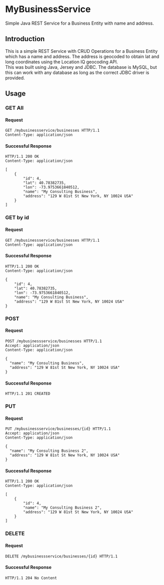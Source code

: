 # MyBusinessService
Simple Java REST Service for a Business Entity with name and address. 

<h2>Introduction</h2>
This is a simple REST Service with CRUD Operations for a Business Entity which has a name and address. The address is geocoded to obtain lat and long coordinates using the Location IQ geocoding API.<br/>
This was built using Java, Jersey and JDBC. The database is MySQL, but this can work with any database as long as the correct JDBC driver is provided.

<h2>Usage</h2>
<h3>GET All</h3>
<h4>Request</h4>

```
GET /mybusinessservice/businesses HTTP/1.1
Content-Type: application/json
```

<h4>Successful Response</h4>

```
HTTP/1.1 200 OK
Content-Type: application/json

[
    {
        "id": 4,
        "lat": 40.78382735,
        "lon": -73.9753661840512,
        "name": "My Consulting Business",
        "address": "129 W 81st St New York, NY 10024 USA"
    }
]
```
<h3>GET by id</h3>
<h4>Request</h4>

```
GET /mybusinessservice/businesses HTTP/1.1
Content-Type: application/json
```

<h4>Successful Response</h4>

```
HTTP/1.1 200 OK
Content-Type: application/json

{
    "id": 4,
    "lat": 40.78382735,
    "lon": -73.9753661840512,
    "name": "My Consulting Business",
    "address": "129 W 81st St New York, NY 10024 USA"
}
```

<h3>POST</h3>
<h4>Request</h4>

```
POST /mybusinessservice/businesses HTTP/1.1
Accept: application/json
Content-Type: application/json

{
  "name": "My Consulting Business",
  "address": "129 W 81st St New York, NY 10024 USA"
}
```

<h4>Successful Response</h3>

`HTTP/1.1 201 CREATED`

<h3>PUT</h3>
<h4>Request</h4>

```
PUT /mybusinessservice/businesses/{id} HTTP/1.1
Accept: application/json
Content-Type: application/json

{
  "name": "My Consulting Business 2",
  "address": "129 W 81st St New York, NY 10024 USA"
}
```

<h4>Successful Response</h4>

```
HTTP/1.1 200 OK
Content-Type: application/json

[
    {
        "id": 4,
        "name": "My Consulting Business 2",
        "address": "129 W 81st St New York, NY 10024 USA"
    }
]
```

<h3>DELETE</h3>
<h4>Request</h4>

`DELETE /mybusinessservice/businesses/{id} HTTP/1.1`

<h4>Successful Response</h4>

`HTTP/1.1 204 No Content`
